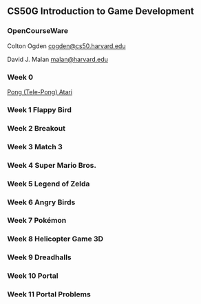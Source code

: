 ## CS50G Introduction to Game Development

### OpenCourseWare

Colton Ogden
cogden@cs50.harvard.edu

David J. Malan
malan@harvard.edu

### Week 0
[Pong (Tele-Pong) Atari](notes\week1pong.md)

### Week 1  Flappy Bird
### Week 2  Breakout
### Week 3  Match 3
### Week 4  Super Mario Bros.
### Week 5  Legend of Zelda
### Week 6  Angry Birds
### Week 7  Pokémon
### Week 8  Helicopter Game 3D
### Week 9  Dreadhalls
### Week 10 Portal
### Week 11 Portal Problems
